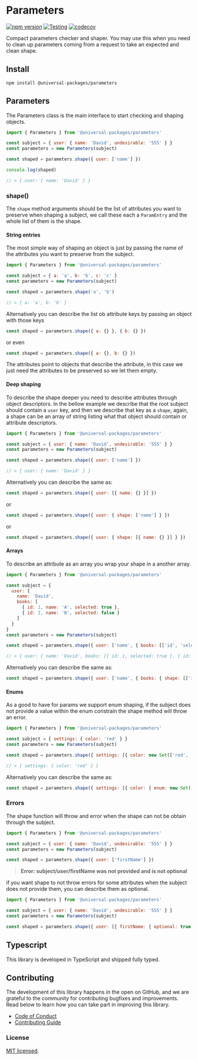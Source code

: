 # Parameters

[![npm version](https://badge.fury.io/js/@universal-packages%2Fparameters.svg)](https://www.npmjs.com/package/@universal-packages/parameters)
[![Testing](https://github.com/universal-packages/universal-parameters/actions/workflows/testing.yml/badge.svg)](https://github.com/universal-packages/universal-parameters/actions/workflows/testing.yml)
[![codecov](https://codecov.io/gh/universal-packages/universal-parameters/branch/main/graph/badge.svg?token=CXPJSN8IGL)](https://codecov.io/gh/universal-packages/universal-parameters)

Compact parameters checker and shaper. You may use this when you need to clean up parameters coming from a request to take an expected and clean shape.

## Install

```shell
npm install @universal-packages/parameters
```

## Parameters

The Parameters class is the main interface to start checking and shaping objects.

```js
import { Parameters } from '@universal-packages/parameters'

const subject = { user: { name: 'David', undesirable: '555' } }
const parameters = new Parameters(subject)

const shaped = parameters.shape({ user: ['name'] })

console.log(shaped)

// > { user: { name: 'David' } }
```

### shape()

The `shape` method arguments should be the list of attributes you want to preserve when shaping a subject, we call these each a `ParamEntry` and the whole list of them is the shape.

#### String entries

The most simple way of shaping an object is just by passing the name of the attributes you want to preserve from the subject.

```js
import { Parameters } from '@universal-packages/parameters'

const subject = { a: 'a', b: 'b', c: 'c' }
const parameters = new Parameters(subject)

const shaped = parameters.shape('a', 'b')

// > { a: 'a', b: 'b' }
```

Alternatively you can describe the list ob attribute keys by passing an object with those keys

```js
const shaped = parameters.shape({ a: {} }, { b: {} })
```

or even

```js
const shaped = parameters.shape({ a: {}, b: {} })
```

The attributes point to objects that describe the attribute, in this case we just need the attributes to be preserved so we let them empty.

#### Deep shaping

To describe the shape deeper you need to describe attributes through object descriptors. In the bellow example we describe that the root subject should contain a `user` key, and then we describe that key as a `shape`, again, a shape can be an array of string listing what that object should contain or attribute descriptors.

```js
import { Parameters } from '@universal-packages/parameters'

const subject = { user: { name: 'David', undesirable: '555' } }
const parameters = new Parameters(subject)

const shaped = parameters.shape({ user: ['name'] })

// > { user: { name: 'David' } }
```

Alternatively you can describe the same as:

```js
const shaped = parameters.shape({ user: [{ name: {} }] })
```

or

```js
const shaped = parameters.shape({ user: { shape: ['name'] } })
```

or

```js
const shaped = parameters.shape({ user: { shape: [{ name: {} }] } })
```

#### Arrays

To describe an attribute as an array you wrap your shape in a another array.

```js
import { Parameters } from '@universal-packages/parameters'

const subject = {
  user: {
    name: 'David',
    books: [
      { id: 1, name: 'A', selected: true },
      { id: 2, name: 'B', selected: false }
    ]
  }
}
const parameters = new Parameters(subject)

const shaped = parameters.shape({ user: ['name', { books: [['id', 'selected']] }] })

// > { user: { name: 'David', books: [{ id: 1, selected: true }, { id: 2, selected: false }] } }
```

Alternatively you can describe the same as:

```js
const shaped = parameters.shape({ user: ['name', { books: { shape: [['id', 'selected']] } }] })
```

#### Enums

As a good to have for params we support enum shaping, if the subject does not provide a value within the enum constrain the shape method will throw an error.

```js
import { Parameters } from '@universal-packages/parameters'

const subject = { settings: { color: 'red' } }
const parameters = new Parameters(subject)

const shaped = parameters.shape({ settings: [{ color: new Set(['red', 'blue', 'white']) }] })

// > { settings: { color: 'red' } }
```

Alternatively you can describe the same as:

```js
const shaped = parameters.shape({ settings: [{ color: { enum: new Set(['red', 'blue', 'white']) } }] })
```

### Errors

The shape function will throw and error when the shape can not be obtain through the subject.

```js
import { Parameters } from '@universal-packages/parameters'

const subject = { user: { name: 'David', undesirable: '555' } }
const parameters = new Parameters(subject)

const shaped = parameters.shape({ user: ['firstName'] })
```

> **Error: subject/user/firstName was not provided and is not optional**

if you want shape to not throw errors for some attributes when the subject does not provide them, you can describe them as optional.

```js
import { Parameters } from '@universal-packages/parameters'

const subject = { user: { name: 'David', undesirable: '555' } }
const parameters = new Parameters(subject)

const shaped = parameters.shape({ user: [{ firstName: { optional: true } }] })
```

## Typescript

This library is developed in TypeScript and shipped fully typed.

## Contributing

The development of this library happens in the open on GitHub, and we are grateful to the community for contributing bugfixes and improvements. Read below to learn how you can take part in improving this library.

- [Code of Conduct](./CODE_OF_CONDUCT.md)
- [Contributing Guide](./CONTRIBUTING.md)

### License

[MIT licensed](./LICENSE).
